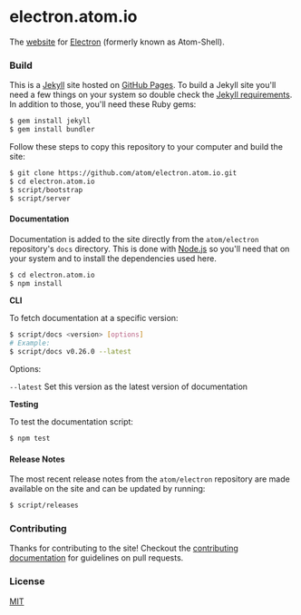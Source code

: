 # electron.atom.io

The [website](http://electron.atom.io) for [Electron](https://github.com/atom/electron) (formerly known as Atom-Shell).

### Build

This is a [Jekyll](http://jekyllrb.com) site hosted on [GitHub Pages](http://pages.github.com). To build a Jekyll site you'll need a few things on your system so double check the [Jekyll requirements](http://jekyllrb.com/docs/installation/#requirements). In addition to those, you'll need these Ruby gems:

```bash
$ gem install jekyll
$ gem install bundler
```
Follow these steps to copy this repository to your computer and build the site:

```bash
$ git clone https://github.com/atom/electron.atom.io.git
$ cd electron.atom.io
$ script/bootstrap
$ script/server
```

#### Documentation

Documentation is added to the site directly from the `atom/electron` repository's `docs` directory. This is done with [Node.js](http://www.nodejs.org/download) so you'll need that on your system and to install the dependencies used here.

```bash
$ cd electron.atom.io
$ npm install
```


**CLI**

To fetch documentation at a specific version:

```bash
$ script/docs <version> [options]
# Example:
$ script/docs v0.26.0 --latest
```
Options:

`--latest` Set this version as the latest version of documentation

**Testing**

To test the documentation script:

```bash
$ npm test
```

#### Release Notes

The most recent release notes from the `atom/electron` repository are made available on the site and can be updated by running:

```bash
$ script/releases
```

### Contributing

Thanks for contributing to the site! Checkout the [contributing documentation](CONTRIBUTING.md) for guidelines on pull requests.

### License

[MIT](license.md)
